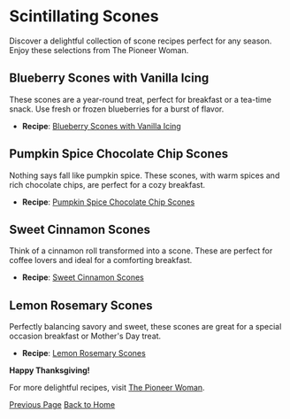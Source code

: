 # Scintillating Scones

Discover a delightful collection of scone recipes perfect for any season. Enjoy these selections from The Pioneer Woman.

## Blueberry Scones with Vanilla Icing
These scones are a year-round treat, perfect for breakfast or a tea-time snack. Use fresh or frozen blueberries for a burst of flavor.
- **Recipe**: [Blueberry Scones with Vanilla Icing](https://www.thepioneerwoman.com/food-cooking/recipes/a35926348/blueberry-scones-with-vanilla-icing-recipe/)

## Pumpkin Spice Chocolate Chip Scones
Nothing says fall like pumpkin spice. These scones, with warm spices and rich chocolate chips, are perfect for a cozy breakfast.
- **Recipe**: [Pumpkin Spice Chocolate Chip Scones](https://www.thepioneerwoman.com/food-cooking/recipes/a79833/pumpkin-spice-chocolate-chip-scones/)

## Sweet Cinnamon Scones
Think of a cinnamon roll transformed into a scone. These are perfect for coffee lovers and ideal for a comforting breakfast.
- **Recipe**: [Sweet Cinnamon Scones](https://www.thepioneerwoman.com/food-cooking/recipes/a9957/sweet-cinnamon-scones/)

## Lemon Rosemary Scones
Perfectly balancing savory and sweet, these scones are great for a special occasion breakfast or Mother's Day treat.
- **Recipe**: [Lemon Rosemary Scones](https://www.thepioneerwoman.com/food-cooking/recipes/a10938/lemon-rosemary-scones/)

**Happy Thanksgiving!**

For more delightful recipes, visit [The Pioneer Woman](https://www.thepioneerwoman.com).

[Previous Page](muffins.md)
[Back to Home](README.md)
